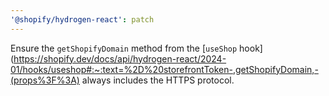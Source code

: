 ```yaml
---
'@shopify/hydrogen-react': patch
---
```


Ensure the `getShopifyDomain` method from the [`useShop` hook](https://shopify.dev/docs/api/hydrogen-react/2024-01/hooks/useshop#:~:text=%2D%20storefrontToken-,getShopifyDomain,-(props%3F%3A) always includes the HTTPS protocol.
